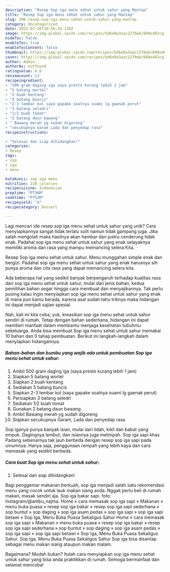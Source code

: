 ```yaml
---
description: "Resep Sop iga menu sehat untuk sahur yang Mantap"
title: "Resep Sop iga menu sehat untuk sahur yang Mantap"
slug: 396-resep-sop-iga-menu-sehat-untuk-sahur-yang-mantap
category: Uncategorized
date: 2022-07-26T10:58:24.136Z
image: https://img-global.cpcdn.com/recipes/bd6e0a3aac2270eb/680x482cq70/sop-iga-menu-sehat-untuk-sahur-foto-resep-utama.jpg
hideToc: false
enableToc: true
enableTocContent: false
thumbnail: https://img-global.cpcdn.com/recipes/bd6e0a3aac2270eb/680x482cq70/sop-iga-menu-sehat-untuk-sahur-foto-resep-utama.jpg
cover: https://img-global.cpcdn.com/recipes/bd6e0a3aac2270eb/680x482cq70/sop-iga-menu-sehat-untuk-sahur-foto-resep-utama.jpg
author: Admin
authorAv: notfound
ratingvalue: 4.6
reviewcount: 13
recipeingredient:
- "500 gram daging iga saya presto kurang lebih 1 jam"
- "5 batang wortel"
- "2 buah kentang"
- "5 batang buncis"
- "2-3 lembar kol saya gapake soalnya suami lg gaenak perut"
- "3 batang seledri"
- "1/2 buah tomat"
- "2 batang daun bawang"
- " Bawang merah yg sudah digoreng"
- "secukupnya Garam Lada dan penyedap rasa"
recipeinstructions:

- "Selesai dan siap dihidangkan!"
categories:
- Resep
tags:
- sop
- iga
- menu

katakunci: sop iga menu 
nutrition: 210 calories
recipecuisine: Indonesian
preptime: "PT36M"
cooktime: "PT52M"
recipeyield: "4"
recipecategory: Dessert

---
```





Lagi mencari ide resep sop iga menu sehat untuk sahur yang unik? Cara menyiapkannya sangat tidak terlalu sulit namun tidak gampang juga. Jika salah mengolah maka hasilnya akan hambar dan justru cenderung tidak enak. Padahal sop iga menu sehat untuk sahur yang enak selayaknya memiliki aroma dan rasa yang mampu memancing selera Kita.





Resep Sop iga menu sehat untuk sahur. Menu munggahan simple enak dan bergizi. Padahal sop iga menu sehat untuk sahur yang enak harusnya sih punya aroma dan cita rasa yang dapat memancing selera kita.

Ada beberapa hal yang sedikit banyak berpengaruh terhadap kualitas rasa dari sop iga menu sehat untuk sahur, mulai dari jenis bahan, kedua pemilihan bahan segar hingga cara membuat dan menyajikannya. Tak perlu pusing kalau ingin menyiapkan sop iga menu sehat untuk sahur yang enak di mana pun kamu berada, karena asal sudah tahu triknya maka hidangan ini dapat menjadi sajian spesial.






Nah, kali ini kita coba, yuk, kreasikan sop iga menu sehat untuk sahur sendiri di rumah. Tetap dengan bahan sederhana, hidangan ini dapat memberi manfaat dalam membantu menjaga kesehatan tubuhmu sekeluarga. Anda bisa membuat Sop iga menu sehat untuk sahur memakai 10 bahan dan 0 tahap pembuatan. Berikut ini langkah-langkah dalam menyiapkan hidangannya.

<!--inarticleads1-->

##### Bahan-bahan dan bumbu yang wajib ada untuk pembuatan Sop iga menu sehat untuk sahur:

1. Ambil 500 gram daging iga (saya presto kurang lebih 1 jam)
1. Siapkan 5 batang wortel
1. Siapkan 2 buah kentang
1. Sediakan 5 batang buncis
1. Siapkan 2-3 lembar kol (saya gapake soalnya suami lg gaenak perut)
1. Persiapkan 3 batang seledri
1. Sediakan 1/2 buah tomat
1. Gunakan 2 batang daun bawang
1. Ambil  Bawang merah yg sudah digoreng
1. Siapkan secukupnya Garam, Lada dan penyedap rasa


Sop iganya punya banyak isian, mulai dari lidah, kikil dan babat yang empuk. Dagingnya lembut, dan isiannya juga melimpah. Sop iga sapi khas Padang sebenarnya tak jauh berbeda dengan resep sop iga sapi pada umumnya. Hanya saja, penggunaan rempah yang lebih kaya dan cara memasak yang sedikit berbeda. 

<!--inarticleads2-->

##### Cara buat Sop iga menu sehat untuk sahur:


1. Selesai dan siap dihidangkan!

Bagi penggemar makanan berkuah, sop iga menjadi salah satu rekomendasi menu yang cocok untuk lauk makan siang anda. Nggak perlu beli di rumah makan, masak sendiri aja. Sop iga bakar sapi. foto: Instagram/@ambu_najma. Home » cara memasak sop iga sapi » Makanan » menu buka puasa » resep sop iga bakar » resep sop iga sapi sederhana » sop buntut » sop daging » sop iga asam pedas » sop iga sapi » sop iga sapi betawi » Sop Iga, Menu Buka Puasa Sekaligus Sahur Home » cara memasak sop iga sapi » Makanan » menu buka puasa » resep sop iga bakar » resep sop iga sapi sederhana » sop buntut » sop daging » sop iga asam pedas » sop iga sapi » sop iga sapi betawi » Sop Iga, Menu Buka Puasa Sekaligus Sahur. Sop Iga, Menu Buka Puasa Sekaligus Sahur Sop iga bisa disantap sebagai menu makan siang ataupun makan malam. 

Bagaimana? Mudah bukan? Itulah cara menyiapkan sop iga menu sehat untuk sahur yang bisa anda praktikkan di rumah. Semoga bermanfaat dan selamat mencoba!
